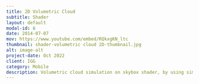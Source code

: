 ```yaml
---
title: 2D Volumetric Cloud
subtitle: Shader
layout: default
modal-id: 6
date: 2014-07-07
mov: https://www.youtube.com/embed/RQkxgKN_ltc
thumbnail: shader-volumetric cloud 2D-thumbnail.jpg
alt: image-alt
project-date: Oct 2022
client: IGG
category: Mobile
description: Volumetric cloud simulation on skybox shader, by using simple raymarching and thickness map.
---
```

